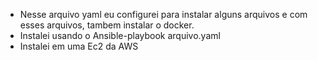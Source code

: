 * Nesse arquivo yaml eu configurei para instalar alguns arquivos e com esses arquivos, tambem instalar o docker.
* Instalei usando o Ansible-playbook arquivo.yaml
* Instalei em uma Ec2 da AWS
